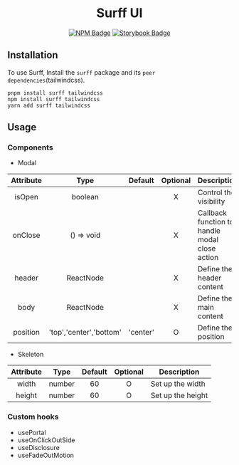 <h1 align="center">Surff UI</h1>

<div align="center">

[![NPM Badge](https://img.shields.io/badge/Downloads!-black?style=social&logo=npm&logoColor=red&link=https://www.npmjs.com/package/surff&label=NPM)](https://www.npmjs.com/package/surff)
[![Storybook Badge](https://img.shields.io/badge/Examples!-black?style=social&logo=storybook&logoColor=FF4785&link=https://minjeongss.github.io/surff&label=Storybook%20|%20스토리북)](https://minjeongss.github.io/surff)

</div>

## Installation

To use Surff, Install the `surff` package and its `peer dependencies`(tailwindcss).

```
pnpm install surff tailwindcss
npm install surff tailwindcss
yarn add surff tailwindcss
```

## Usage

### Components

- Modal

| Attribute |          Type           | Default  | Optional | Description                                    |
| :-------: | :---------------------: | :------: | :------: | ---------------------------------------------- |
|  isOpen   |         boolean         |          |    X     | Control the visibility                         |
|  onClose  |       () => void        |          |    X     | Callback function to handle modal close action |
|  header   |        ReactNode        |          |    X     | Define the header content                      |
|   body    |        ReactNode        |          |    X     | Define the main content                        |
| position  | 'top','center','bottom' | 'center' |    O     | Define the position                            |

- Skeleton

| Attribute |  Type  | Default | Optional | Description       |
| :-------: | :----: | :-----: | :------: | ----------------- |
|   width   | number |   60    |    O     | Set up the width  |
|  height   | number |   60    |    O     | Set up the height |

### Custom hooks

- usePortal
- useOnClickOutSide
- useDisclosure
- useFadeOutMotion
